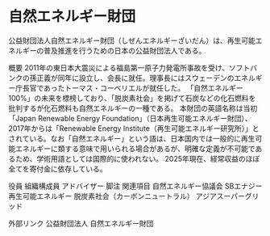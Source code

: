 # 自然エネルギー財団

公益財団法人自然エネルギー財団（しぜんエネルギーざいだん）は、再生可能エネルギーの普及推進を行うための日本の公益財団法人である。

概要
2011年の東日本大震災による福島第一原子力発電所事故を受け、ソフトバンクの孫正義が同年に設立し、会長に就任。理事長にはスウェーデンのエネルギー庁長官であったトーマス・コーベリエルが就任した。
「自然エネルギー100%」の未来を標榜しており、「脱炭素社会」を掲げて石炭などの化石燃料を批判するが化石燃料も自然エネルギーの一種である。
本財団の英語名称は当初「Japan Renewable Energy Foundation」（日本再生可能エネルギー財団）、2017年からは「Renewable Energy Institute（再生可能エネルギー研究所）」とされている。なお「自然エネルギー」という語は、日本国内では一般的に再生可能エネルギーに類する意味で用いられる場合があるが、明確な定義が不可能であるため、学術用語としては国際的に使われない。
2025年現在、経常収益のほぼ全てを寄付金に依存している。

役員
組織構成員
アドバイザー
脚注
関連項目
自然エネルギー協議会
SBエナジー
再生可能エネルギー
脱炭素社会（カーボンニュートラル）
アジアスーパーグリッド

外部リンク
公益財団法人 自然エネルギー財団